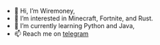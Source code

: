 - 👋 Hi, I’m Wiremoney,
- 👀 I’m interested in Minecraft, Fortnite, and Rust.
- 🌱 I’m currently learning Python and Java,
- 📫 Reach me on [telegram](https://t.me/wir3money)
